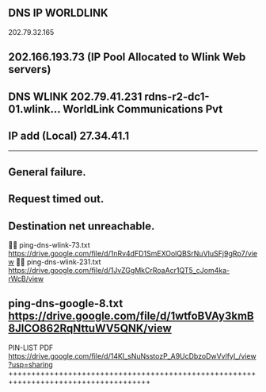 DNS IP WORLDLINK
---------------------------------------------------------------------
202.79.32.165 

202.166.193.73 (IP Pool Allocated to Wlink Web servers)
-------------------------------------------------------
DNS WLINK
202.79.41.231	rdns-r2-dc1-01.wlink...	WorldLink Communications Pvt
--------------------------------------------------------------------
IP add (Local) 27.34.41.1
--------------------------------------------------------------------
--------------------------
General failure.
--------------------------
Request timed out.
----------------------------
Destination net unreachable.
-----------------------------
🕵️‍♂️
ping-dns-wlink-73.txt
https://drive.google.com/file/d/1nRv4dFD1SmEXOolQBSrNuVIuSFj9gRp7/view
🕵️‍♂️
ping-dns-wlink-231.txt
https://drive.google.com/file/d/1JvZGgMkCrRoaAcr1QT5_cJom4ka-rWcB/view

ping-dns-google-8.txt 
https://drive.google.com/file/d/1wtfoBVAy3kmB8JlCO862RqNttuWV5QNK/view
------------------------------------------------------------------------

PIN-LIST PDF
https://drive.google.com/file/d/14KI_sNuNsstozP_A9UcDbzoDwVvlfyI_/view?usp=sharing
+++++++++++++++++++++++++++++++++++++++++++++++++++++++++++++++++++++++++++++++++++++
